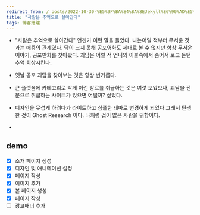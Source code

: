 ```yaml
---
redirect_from: /_posts/2022-10-30-%E5%9F%BA%E4%BA%8EJekyll%E6%90%AD%E5%BB%BA%E4%B8%AA%E4%BA%BA%E5%8D%9A%E5%AE%A2/
title: "사람은 추억으로 살아간다"
tags: 博客搭建
---
```


 - "사람은 추억으로 살아간다" 언젠가 이런 말을 들었다. 
 나는어릴 적부터 무서운 것과는 애증의 관계였다. 
 담이 크지 못해 공포영화도 제대로 볼 수 없지만 항상 무서운이야기, 공포만화를 찾아봤다.
 괴담은 어릴 적 언니와 이불속에서 숨어서 보고 듣던 추억 회상시킨다.

 - 옛날 공포 괴담을 찾아보는 것은 항상 번거롭다. 

 - 큰 플랫폼에 카테고리로 작게 이런 장르를 취급하는 것은 여럿 보았으나, 괴담을 전문으로 취급하는 사이트가 있으면 어떨까? 싶었다.

 - 디자인을 무섭게 하려다가 라이트하고 심플한 테마로 변경하게 되었다 그래서 탄생한 것이 Ghost Research 이다. 나처럼 겁이 많은 사람을 위함이다.

 - 


## demo
- [x] 소개 페이지 생성
- [x] 디자인 및 애니메이션 설정
- [x] 페이지 작성 
- [x] 이미지 추가
- [x] 본 페이지 생성
- [x] 페이지 작성
- [ ] 광고배너 추가
